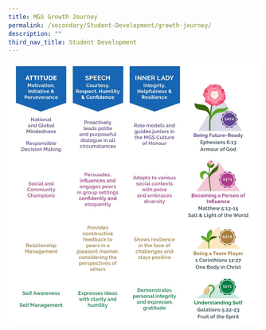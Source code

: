 ```yaml
---
title: MGS Growth Journey
permalink: /secondary/Student-Development/growth-journey/
description: ""
third_nav_title: Student Development
---
```

![](/images/Secondary/Growth%20Journey%202023.jpg)